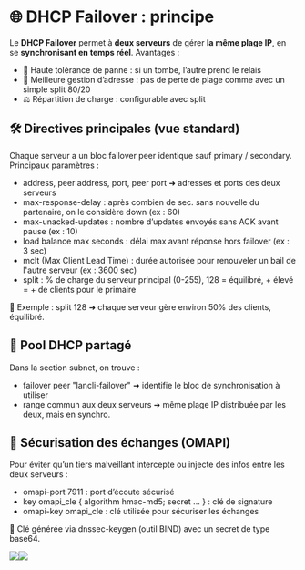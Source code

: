 # **🌐 DHCP Failover : principe**

Le **DHCP Failover** permet à **deux serveurs** de gérer **la même plage IP**, en se **synchronisant en temps réel**. Avantages :

- 📶 Haute tolérance de panne : si un tombe, l’autre prend le relais
- 🔄 Meilleure gestion d’adresse : pas de perte de plage comme avec un simple split 80/20
- ⚖️ Répartition de charge : configurable avec split



## **🛠️ Directives principales (vue standard)**

Chaque serveur a un bloc failover peer identique sauf primary / secondary. Principaux paramètres :

- address, peer address, port, peer port ➜ adresses et ports des deux serveurs
- max-response-delay : après combien de sec. sans nouvelle du partenaire, on le considère down (ex : 60)
- max-unacked-updates : nombre d’updates envoyés sans ACK avant pause (ex : 10)
- load balance max seconds : délai max avant réponse hors failover (ex : 3 sec)
- mclt (Max Client Lead Time) : durée autorisée pour renouveler un bail de l'autre serveur (ex : 3600 sec)
- split : % de charge du serveur principal (0-255), 128 = équilibré, + élevé = + de clients pour le primaire

🧪 Exemple : split 128 ➜ chaque serveur gère environ 50% des clients, équilibré.



## **🧰 Pool DHCP partagé**

Dans la section subnet, on trouve :

- failover peer "lancli-failover" ➜ identifie le bloc de synchronisation à utiliser
- range commun aux deux serveurs ➜ même plage IP distribuée par les deux, mais en synchro.



## **🔐 Sécurisation des échanges (OMAPI)**

Pour éviter qu’un tiers malveillant intercepte ou injecte des infos entre les deux serveurs :

- omapi-port 7911 : port d’écoute sécurisé
- key omapi_cle { algorithm hmac-md5; secret ... } : clé de signature
- omapi-key omapi_cle : clé utilisée pour sécuriser les échanges

📌 Clé générée via dnssec-keygen (outil BIND) avec un secret de type base64.

![](../../../media/Cours-Services-réseaux-Linux-DHCP-Failover-image1.png)![](../../../media/Cours-Services-réseaux-Linux-DHCP-Failover-image2.png)



